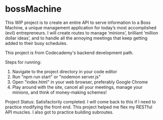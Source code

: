 # bossMachine

This WIP project is to create an entire API to serve information to a Boss Machine, a unique management application for today’s most accomplished (evil) entrepreneurs. I will create routes to manage ‘minions’, brilliant ‘million dollar ideas’, and to handle all the annoying meetings that keep getting added to their busy schedules.

This project is from Codecademy's backend development path.

Steps for running:
1. Navigate to the project directory in your code editor
2. Run "npm run start" or "nodemon server.js"
3. Open "index.html" in your web browser, preferably Google Chrome
4. Play around with the site, cancel all your meetings, manage your minions, and think of money-making schemes!

Project Status: 
Satisfactorily completed. I will come back to this if I need to practice modifying the front end. This project helped me flex my RESTful API muscles. I also got to practice building subroutes.